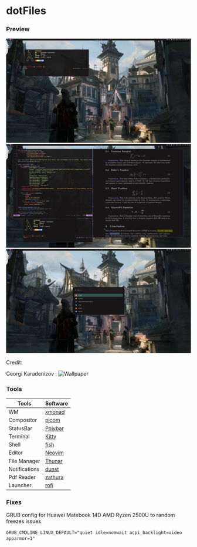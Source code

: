 # dotFiles

### Preview

![Preview1](./Imgs/preview1.webp)
![Preview2](./Imgs/preview2.webp)
![Preview3](./Imgs/preview3.webp)

Credit:

Georgi Karadenizov : ![Wallpaper](https://www.artstation.com/artwork/LRPJBP)

### Tools

| Tools | Software |
| --- | --- |
| WM | [xmonad](.config/xmonad) |
| Compositor | [picom](.config/xmonad/scripts/picom.conf) |
| StatusBar | [Polybar](.config/polybar) |
| Terminal | [Kitty](.config/kitty) |
| Shell | [fish](.config/fish) |
| Editor | [Neovim](.config/nvim) |
| File Manager | [Thunar](.config/gtk3.0) |
| Notifications | [dunst](.config/dunst) |
| Pdf Reader | [zathura](.config/zathura/) |
| Launcher | [rofi](.config/rofi/) |

### Fixes

GRUB config for Huawei Matebook 14D AMD Ryzen 2500U to random freezes issues

```
GRUB_CMDLINE_LINUX_DEFAULT="quiet idle=nomwait acpi_backlight=video apparmor=1"
```
